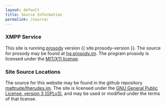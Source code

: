 ```yaml
---
layout: default
title: Source Information
permalink: /source/
---
```


### XMPP Service
This site is running [prosody](https://prosody.im) version {{ site.prosody-version }}.  The source for prosody may be found at [hg.prosody.im](https://hg.prosody.im/). The program prosody is licensed under the [MIT/X11 license](https://prosody.im/source/mit).

### Site Source Locations
The source for this website may be found in the github repository [mattrude/therudes.im](https://github.com/mattrude/therudes.im#readme).  The site is licensed under the [GNU General Public License, version 3 (GPLv3)](https://raw.githubusercontent.com/mattrude/therudes.im/master/LICENSE), and may be used or modified under the terms of that license.


